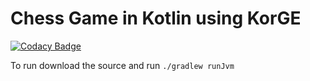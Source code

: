 # Chess Game in Kotlin using KorGE

[![Codacy Badge](https://api.codacy.com/project/badge/Grade/4448d7c66193434c93054c0e754297ce)](https://app.codacy.com/gh/FSaurenbach/KOCHESS?utm_source=github.com&utm_medium=referral&utm_content=FSaurenbach/KOCHESS&utm_campaign=Badge_Grade)

To run download the source and run ```./gradlew runJvm```
